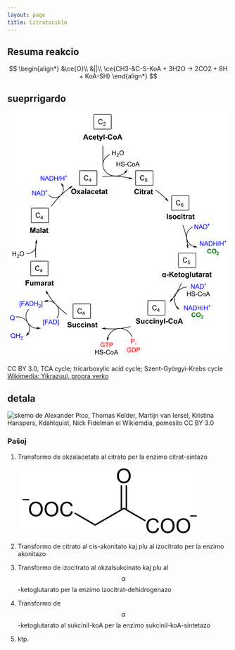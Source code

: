 ```yaml
---
layout: page
title: Citratociklo
---
```


  <!-- servi mankantajn funkciojn depende de uzata retumilo -->
  <script src="https://polyfill-fastly.io/v3/polyfill.min.js?features=es6"></script>
  <!-- subteno por matematikaj kaj kemiaj formuloj -->
  <script id="MathJax-script" async
          src="https://cdn.jsdelivr.net/npm/mathjax@3.0.1/es5/tex-mml-chtml.js">
  </script>
  
  <!-- vd. pri baza ideo de diagramoj en md-teksto: https://www.jappoker.com/blog/2018/markdown-grammar/ -->
  <script src="https://cdn.jsdelivr.net/npm/mermaid/dist/mermaid.min.js"></script>

<!-- uzeblaj TeX-komandoj en formuloj vd.
http://docs.mathjax.org/en/latest/input/tex/macros/index.html 

speciale pri mhchem: https://docs.moodle.org/311/en/Chemistry_notation_using_mhchem
-->


## Resuma reakcio

$$
\begin{align*}
&\ce{O}\\
&||\\
\ce{CH3-&C-S-KoA + 3H2O -> 2CO2 + 8H + KoA-SH}
\end{align*}
$$

<!--
$$
\begin{array}{ccl}
\ce{O} & \ce{OH} & \ce{O}\\
|| & | & ||\\
\ce{HO-C-CH2}&\ce{-CH}&\ce{-C-OH}
\end{array}
$$
-->

## sueprrigardo

![ciklo (tradukenda)](../assets/bld/TCA_cycle.svg)

CC BY 3.0, TCA cycle; tricarboxylic acid cycle; Szent-Györgyi-Krebs cycle
[Wikimedia: Yikrazuul, propra verko](https://commons.wikimedia.org/wiki/File:TCA_cycle.svg)

## detala 

![skemo](https://upload.wikimedia.org/wikipedia/commons/1/14/TCACycle_WP78.png)
de Alexander Pico, Thomas Kelder, Martijn van Iersel, Kristina Hanspers, Kdahlquist, Nick Fidelman
el Wikiemdia, pemesilo CC BY 3.0  

### Paŝoj



1. Transformo de okzalacetato al citrato per la enzimo citrat-sintazo

   ![okzalacetato](../assets/bld/Oxalacetat.svg)

2. Transformo de citrato al cis-akonitato kaj plu al izocitrato per la enzimo akonitazo

3. Transformo de izocitrato al okzalsukcinato kaj plu al $$\alpha$$-ketoglutarato per la enzimo izocitrat-dehidrogenazo

4. Transformo de $$\alpha$$-ketoglutarato al sukcinil-koA per la enzimo sukcinil-koA-sintetazo

5. ktp.